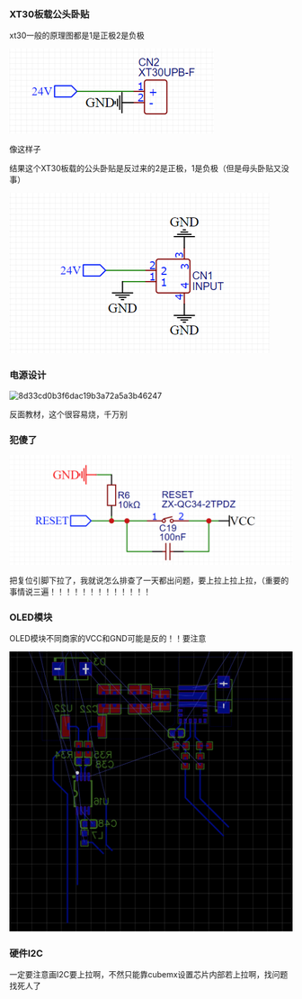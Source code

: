 ### XT30板载公头卧贴

xt30一般的原理图都是1是正极2是负极

![image-20240710112942409](.assets/image-20240710112942409.png)

像这样子

结果这个XT30板载的公头卧贴是反过来的2是正极，1是负极（但是母头卧贴又没事）

![image-20240710113012197](.assets/image-20240710113012197.png)

### 电源设计

<img src=".assets/8d33cd0b3f6dac19b3a72a5a3b46247.jpg" alt="8d33cd0b3f6dac19b3a72a5a3b46247"  />

反面教材，这个很容易烧，千万别

### 犯傻了

![image-20240721131126357](.assets/image-20240721131126357.png)

把复位引脚下拉了，我就说怎么排查了一天都出问题，要上拉上拉上拉，（重要的事情说三遍！！！！！！！！！！！！！

### OLED模块

OLED模块不同商家的VCC和GND可能是反的！！要注意



![image-20240723145712998](.assets/image-20240723145712998.png)

### 硬件I2C

一定要注意画I2C要上拉啊，不然只能靠cubemx设置芯片内部若上拉啊，找问题找死人了

